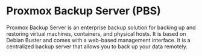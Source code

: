 # Proxmox Backup Server (PBS)

Proxmox Backup Server is an enterprise backup solution for backing up and restoring virtual machines, containers, and physical hosts. It is based on Debian Buster and comes with a web-based management interface. It is a centralized backup server that allows you to back up your data remotely.